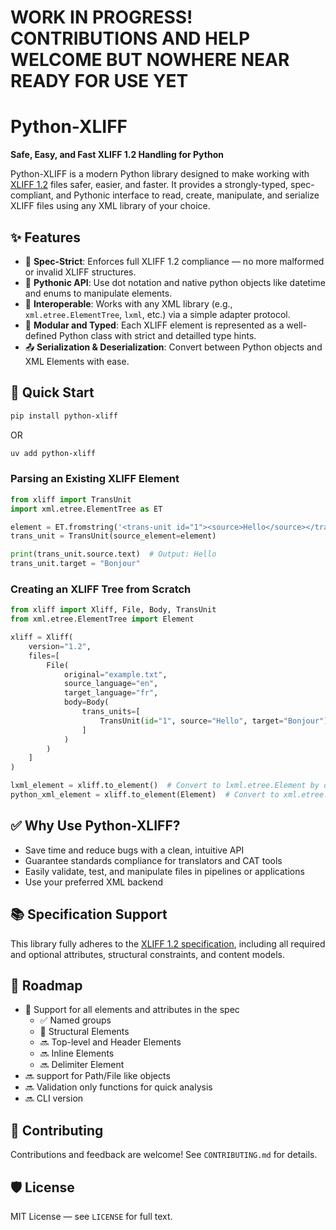# WORK IN PROGRESS! CONTRIBUTIONS AND HELP WELCOME BUT NOWHERE NEAR READY FOR USE YET 

# Python-XLIFF

**Safe, Easy, and Fast XLIFF 1.2 Handling for Python**

Python-XLIFF is a modern Python library designed to make working with
[XLIFF 1.2](https://docs.oasis-open.org/xliff/v1.2/os/xliff-core.html) files safer,
easier, and faster. It provides a strongly-typed, spec-compliant, and Pythonic
interface to read, create, manipulate, and serialize XLIFF files using any XML library
of your choice.

## ✨ Features

- 🔐 **Spec-Strict**: Enforces full XLIFF 1.2 compliance — no more malformed or invalid
XLIFF structures.
- 🐍 **Pythonic API**: Use dot notation and native python objects like datetime and
enums to manipulate elements.
- 🔄 **Interoperable**: Works with any XML library (e.g., `xml.etree.ElementTree`,
`lxml`, etc.) via a simple adapter protocol.
- 🧱 **Modular and Typed**: Each XLIFF element is represented as a well-defined Python
class with strict and detailled type hints.
- 📤 **Serialization & Deserialization**: Convert between Python objects and XML
Elements with ease.

## 🚀 Quick Start

```bash
pip install python-xliff
```
OR
```bash
uv add python-xliff
```

### Parsing an Existing XLIFF Element

```python
from xliff import TransUnit
import xml.etree.ElementTree as ET

element = ET.fromstring('<trans-unit id="1"><source>Hello</source></trans-unit>')
trans_unit = TransUnit(source_element=element)

print(trans_unit.source.text)  # Output: Hello
trans_unit.target = "Bonjour"
```

### Creating an XLIFF Tree from Scratch

```python
from xliff import Xliff, File, Body, TransUnit
from xml.etree.ElementTree import Element

xliff = Xliff(
    version="1.2",
    files=[
        File(
            original="example.txt",
            source_language="en",
            target_language="fr",
            body=Body(
                trans_units=[
                    TransUnit(id="1", source="Hello", target="Bonjour")
                ]
            )
        )
    ]
)

lxml_element = xliff.to_element()  # Convert to lxml.etree.Element by default
python_xml_element = xliff.to_element(Element)  # Convert to xml.etree.ElementTree.Element by simply passing it as the factory
```

## ✅ Why Use Python-XLIFF?

- Save time and reduce bugs with a clean, intuitive API
- Guarantee standards compliance for translators and CAT tools
- Easily validate, test, and manipulate files in pipelines or applications
- Use your preferred XML backend

## 📚 Specification Support

This library fully adheres to the
[XLIFF 1.2 specification](https://docs.oasis-open.org/xliff/v1.2/os/xliff-core.html),
including all required and optional attributes, structural constraints, and content models.

## 🔧 Roadmap

- 🔧 Support for all elements and attributes in the spec
    - ✅ Named groups
    - 🔧 Structural Elements
    - 🔜 Top-level and Header Elements
    - 🔜 Inline Elements
    - 🔜 Delimiter Element
- 🔜 support for Path/File like objects
- 🔜 Validation only functions for quick analysis
- 🔜 CLI version

## 💬 Contributing

Contributions and feedback are welcome! See `CONTRIBUTING.md` for details.

## 🛡 License

MIT License — see `LICENSE` for full text.